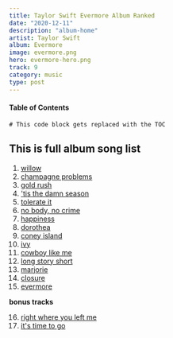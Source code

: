 ```yaml
---
title: Taylor Swift Evermore Album Ranked
date: "2020-12-11"
description: "album-home"
artist: Taylor Swift
album: Evermore
image: evermore.png
hero: evermore-hero.png
track: 9
category: music
type: post
---
```


#### Table of Contents

```toc
# This code block gets replaced with the TOC
```

## This is full album song list

1. [willow](../Song-list/willow.md)
2. [champagne problems](../Song-list/champagne-problems.md)
3. [gold rush](../Song-list/gold-rush.md)
4. ['tis the damn season](../Song-list/tis-the-damn-season.md)
5. [tolerate it](../Song-list/tolerate-it.md)
6. [no body, no crime](../Song-list/no-body-no-crime.md)
7. [happiness](../Song-list/happiness.md)
8. [dorothea](../Song-list/dorothea.md)
9. [coney island](../Song-list/coney-island.md)
10. [ivy](../Song-list/ivy.md)
11. [cowboy like me](../Song-list/cowboy-like-me.md)
12. [long story short](../Song-list/long-story-short.md)
13. [marjorie](../Song-list/marjorie.md)
14. [closure](../Song-list/closure.md)
15. [evermore](../Song-list/evermore.md)

**bonus tracks**

16. [right where you left me](../Song-list/right-where-you-left-me.md)
17. [it's time to go](../Song-list/its-time-to-go.md)
